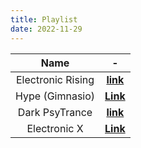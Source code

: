 ```yaml
---
title: Playlist
date: 2022-11-29
---
```


  

|**Name**|-|
|:---:|:---:|
| Electronic Rising | [**link**](https://open.spotify.com/playlist/37i9dQZF1DX8AliSIsGeKd?si=456e5eacd247468c) |
| Hype (Gimnasio) | [**Link**](https://open.spotify.com/playlist/37i9dQZF1DX4eRPd9frC1m?si=c5e665dee9d6447f) |
| Dark PsyTrance | [**link**](https://open.spotify.com/playlist/5gcOYU8SLGpDZS6UtRwdj8?si=) |
| Electronic X | [**Link**](https://open.spotify.com/playlist/37i9dQZF1DWVXNkY9grbsT?si=6f74b66876ce4e58) |

